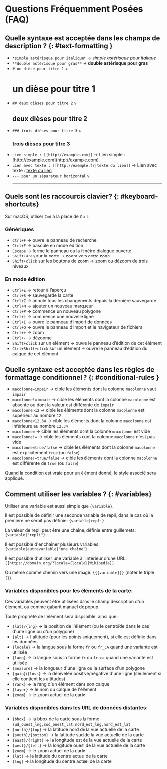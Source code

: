# Questions Fréquemment Posées (FAQ)

## Quelle syntaxe est acceptée dans les champs de description ?  {: #text-formatting }

* `*simple astérisque pour italique*` → *simple astérisque pour italique*
* `**double astérisque pour gras**` → **double astérisque pour gras**
* `# un dièse pour titre 1` ⤵ <h1>un dièse pour titre 1</h1>
* `## deux dièses pour titre 2` ⤵ <h2>deux dièses pour titre 2</h2>
* `### trois dièses pour titre 3` ⤵ <h3>trois dièses pour titre 3</h3>
* `Lien simple : [[http://example.com]]` → Lien simple : [http://example.com](http://example.com)
* `Lien avec texte : [[http://exemple.fr|texte du lien]]` → Lien avec texte : [texte du lien](http://example.com)
* `--- pour un séparateur horizontal` ⤵ <hr>

## Quels sont les raccourcis clavier? {: #keyboard-shortcuts}

Sur macOS, utliser `Cmd` à la place de `Ctrl`.

### Génériques

* `Ctrl+F` → ouvre le panneau de recherche
* `Ctrl+E` → bascule en mode édition
* `Escape` → ferme le panneau ou la fenêtre dialogue ouverte
* `Shift+drag` sur la carte → zoom vers cette zone
* `Shift+click` sur les boutons de zoom → zoom ou dézoom de trois niveaux

### En mode édition

* `Ctrl+E` → retour à l’aperçu
* `Ctrl+S` → sauvegarde la carte
* `Ctrl+Z` → annule tous les changements depuis la dernière sauvegarde
* `Ctrl+M` → ajouter un nouveau marqueur
* `Ctrl+P` → commence un nouveau polygone
* `Ctrl+L` → commence une nouvelle ligne
* `Ctrl+I` → ouvre le panneau d’import de données
* `Ctrl+O` → ouvre le panneau d’import et le navigateur de fichiers
* `Ctrl++` → zoom
* `Ctrl+-` → dézoome
* `Shift+click` sur un élément → ouvre le panneau d’édition de cet élément
* `Ctrl+Shift+click` sur un élément → ouvre le panneau d’édition du calque de cet élément

## Quelle syntaxe est acceptée dans les règles de formattage conditionnel ? {: #conditional-rules }

* `macolonne=impair` → cible les éléments dont la colonne  `macolonne` vaut `impair`
* `macolonne!=impair` → cible les éléments dont la colonne `macolonne` est absente ou dont la valeur est différente de `impair`
* `macolonne>12` → cible les éléments dont la colonne `macolonne` est supérieur au nombre `12`
* `macolonne<12.34` → cible les éléments dont la colonne `macolonne` est inférieure au nombre `12.34`
* `macolonne=` → cible les éléments dont la colonne `macolonne` est vide
* `macolonne!=` → cible les éléments dont la colonne `macolonne` n'est pas vide
* `macolonne=true/false` → cible les éléments dont la colonne `macolonne` est explicitement `true` (ou `false`)
* `macolonne!=true/false` → cible les éléments dont la colonne `macolonne` est différente de `true` (ou `false`)

Quand la condition est vraie pour un élément donné, le style associé sera appliqué.


## Comment utiliser les variables ? {: #variables}

Utiliser une variable est aussi simple que `{variable}`.

Il est possible de définir une seconde variable de repli, dans le cas où la première ne serait pas définie: `{variable|repli}`

La valeur de repli peut être une chaîne, définie entre guillemets: `{variable|"repli"}`

Il est possible d'enchaîner plusieurs variables: `{variable|autrevariable|"une chaîne"}`

Il est possible d'utiliser une variable à l'intérieur d'une URL: `[[https://domain.org/?locale={locale}|Wikipedia]]`

Ou même comme chemin vers une image: `{{{variable}}}` (noter le triple `{}`).

### Variables disponibles pour les éléments de la carte:

Ces variables peuvent être utilisées dans le champ description d'un élément, ou comme gabarit manuel de popup.

Toute propriété de l'élément sera disponible, ainsi que:

- `{lat}/{lng}` → la position de l'élément (ou le centroïde dans le cas d'une ligne ou d'un polygone)
- `{alt}` → l'altitude (pour les points uniquement), si elle est définie dans les données
- `{locale}` → la langue sous la forme `fr` ou `fr_CA` quand une variante est utilisée
- `{lang}` → la langue sous la forme `fr` ou `fr-ca` quand une variante est utilisée
- `{measure}` → la longueur d'une ligne ou la surface d'un polygone
- `{gain}`/`{loss}` → la dénivelée positive/négative d'une ligne (seulement si elle contient les altitudes)
- `{rank}` → la rang d'un élément dans son calque
- `{layer}` → le nom du calque de l'élément
- `{zoom}` → le zoom actuel de la carte

### Variables disponibles dans les URL de données distantes:

- `{bbox}` → la bbox de la carte sous la forme `sud_ouest_lng,sud_ouest_lat,nord_est_lng,nord_est_lat`
- `{north}/{top}` → la latitude nord de la vue actuelle de la carte
- `{south}/{bottom}` → la latitude sud de la vue actuelle de la carte
- `{east}/{right}` → la longitude est de la vue actuelle de la carte
- `{west}/{left}` → la longitude ouest de la vue actuelle de la carte
- `{zoom}` → le zoom actuel de la carte
- `{lat}` → la latitude du centre actuel de la carte
- `{lng}` → la longitude du centre actuel de la carte
